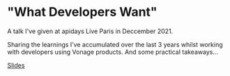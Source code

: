 # "What Developers Want"
A talk I've given at apidays Live Paris in Deccember 2021.

Sharing the learnings I’ve accumulated over the last 3 years whilst working with developers using Vonage products. And some practical takeaways...

[Slides](apidaysParis_What-developers-want.pdf)
